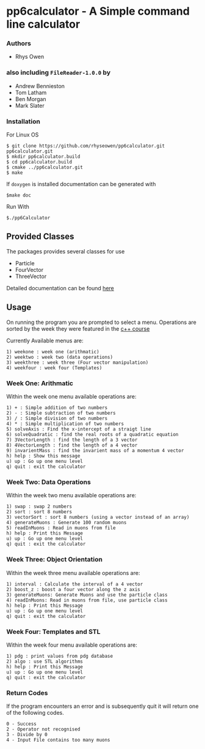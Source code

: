 # pp6calculator - A Simple command line calculator

### Authors

- Rhys Owen

### also including `FileReader-1.0.0` by

- Andrew Bennieston
- Tom Latham
- Ben Morgan
- Mark Slater


### Installation

For Linux OS

	$ git clone https://github.com/rhyseowen/pp6calculator.git pp6calculator.git
	$ mkdir pp6calculator.build
	$ cd pp6calculator.build
	$ cmake ../pp6calculator.git
	$ make

If `doxygen` is installed documentation can be generated with

	$make doc

Run With

	$./pp6Calculator

## Provided Classes

The packages provides several classes for use

 - Particle
 - FourVector
 - ThreeVector

Detailed documentation can be found [here](http://rhyseowen.github.io/pp6calculator/)

## Usage


On running the program you are prompted to select a menu. Operations are sorted by the week they were featured in the [c++ course](http://www2.warwick.ac.uk/fac/sci/physics/research/epp/resources/teaching/software_development_2014/)

Currently Available menus are:

    1) weekone : week one (arithmatic)
    2) weektwo : week two (data operations)
    3) weekthree : week three (Four vector manipulation)
    4) weekfour : week four (Templates)

### Week One: Arithmatic

Within the week one menu available operations are:

	1) + : Simple addition of two numbers
	2) - : Simple subtraction of two numbers
	3) / : Simple division of two numbers
	4) * : Simple multiplication of two numbers
	5) solveAxis : Find the x-intercept of a straigt line
	6) solveQuadratic : find the real roots of a quadratic equation
	7) 3VectorLength : find the length of a 3 vector
	8) 4VectorLength : find the length of a 4 vector
	9) invarientMass : find the invarient mass of a momentum 4 vector
	h) help : Show this message
	u) up : Go up one menu level
	q) quit : exit the calculator

### Week Two: Data Operations

Within the week two menu available operations are:

	1) swap : swap 2 numbers
	2) sort : sort 8 numbers
	3) vectorSort : sort 8 numbers (using a vector instead of an array)
	4) generateMuons : Generate 100 random muons
	5) readInMuons : Read in muons from file
	h) help : Print this Message
	u) up : Go up one menu level
	q) quit : exit the calculator

### Week Three: Object Orientation

Within the week three menu available operations are:

	1) interval : Calculate the interval of a 4 vector
	2) boost_z : boost a four vector along the z axis
	3) generateMuons: Generate Muons and use the particle class
	4) readInMuons: Read in muons from file, use particle class
	h) help : Print this Message
	u) up : Go up one menu level
	q) quit : exit the calculator

### Week Four: Templates and STL

Within the week four menu available operations are:

	1) pdg : print values from pdg database
	2) algo : use STL algorithms
	h) help : Print this Message
	u) up : Go up one menu level
	q) quit : exit the calculator

### Return Codes
If the program encounters an error and is subsequently quit it will return one of the following codes.

    0 - Success
    2 - Operator not recognised
    3 - Divide by 0
    4 - Input File contains too many muons

